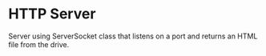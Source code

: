 # HTTP Server

Server using ServerSocket class that listens on a port and returns an HTML file from the drive.
